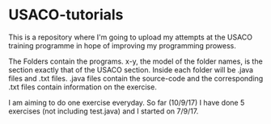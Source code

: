 # USACO-tutorials

This is a repository where I'm going to upload my attempts at the USACO training programme in hope of improving my programming prowess.

The Folders contain the programs. 
x-y, the model of the folder names, is the section exactly that of the USACO section.
Inside each folder will be .java files and .txt files. .java files contain the source-code and the corresponding .txt files contain information on the exercise.

I am aiming to do one exercise everyday. So far (10/9/17) I have done 5 exercises (not including test.java) and I started on 7/9/17.
